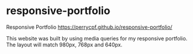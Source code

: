 # responsive-portfolio
Responsive Portfolio
https://perrycpf.github.io/responsive-portfolio/

This website was built by using media queries for my responsive portfolio. 
The layout will match 980px, 768px and 640px. 